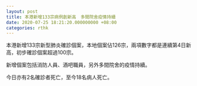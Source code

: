 ```yaml
---
layout: post
title: 本港新增133宗病例創新高　多間院舍疫情持續
date: 2020-07-25 18:21:20.000000000 +08:00
categories: rthk
---
```


本港新增133宗新型肺炎確診個案，本地個案佔126宗，兩項數字都是連續第4日新高，初步確診個案超過100宗。

新增個案包括消防人員、酒吧職員，另外多間院舍的疫情持續。

今日亦有2名確診者死亡，至今18名病人死亡。
